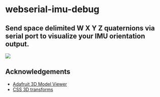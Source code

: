 # webserial-imu-debug

## Send space delimited W X Y Z quaternions via serial port to visualize your IMU orientation output.

<img src='demo.webp'>


## Acknowledgements
- [Adafruit 3D Model Viewer](https://github.com/adafruit/Adafruit_WebSerial_3DModelViewer)
- [CSS 3D transforms](https://3dtransforms.desandro.com/cube)

